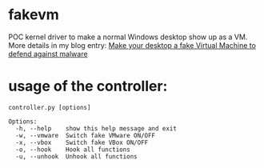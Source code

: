 fakevm
======
POC kernel driver to make a normal Windows desktop show up as a VM. More details in my blog entry:
[Make your desktop a fake Virtual Machine to defend against malware](http://theevilbit.blogspot.com/2015/10/make-your-desktop-fake-virtual-machine.html)

usage of the controller:
========================
```
controller.py [options]

Options:
  -h, --help    show this help message and exit
  -w, --vmware  Switch fake VMware ON/OFF
  -x, --vbox    Switch fake VBox ON/OFF
  -o, --hook    Hook all functions
  -u, --unhook  Unhook all functions
```